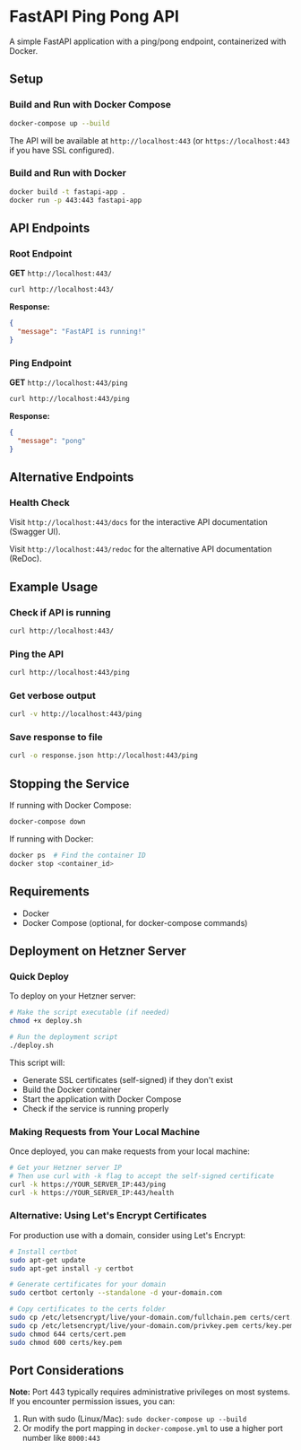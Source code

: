 # FastAPI Ping Pong API

A simple FastAPI application with a ping/pong endpoint, containerized with Docker.

## Setup

### Build and Run with Docker Compose

```bash
docker-compose up --build
```

The API will be available at `http://localhost:443` (or `https://localhost:443` if you have SSL configured).

### Build and Run with Docker

```bash
docker build -t fastapi-app .
docker run -p 443:443 fastapi-app
```

## API Endpoints

### Root Endpoint

**GET** `http://localhost:443/`

```bash
curl http://localhost:443/
```

**Response:**
```json
{
  "message": "FastAPI is running!"
}
```

### Ping Endpoint

**GET** `http://localhost:443/ping`

```bash
curl http://localhost:443/ping
```

**Response:**
```json
{
  "message": "pong"
}
```

## Alternative Endpoints

### Health Check

Visit `http://localhost:443/docs` for the interactive API documentation (Swagger UI).

Visit `http://localhost:443/redoc` for the alternative API documentation (ReDoc).

## Example Usage

### Check if API is running

```bash
curl http://localhost:443/
```

### Ping the API

```bash
curl http://localhost:443/ping
```

### Get verbose output

```bash
curl -v http://localhost:443/ping
```

### Save response to file

```bash
curl -o response.json http://localhost:443/ping
```

## Stopping the Service

If running with Docker Compose:

```bash
docker-compose down
```

If running with Docker:

```bash
docker ps  # Find the container ID
docker stop <container_id>
```

## Requirements

- Docker
- Docker Compose (optional, for docker-compose commands)

## Deployment on Hetzner Server

### Quick Deploy

To deploy on your Hetzner server:

```bash
# Make the script executable (if needed)
chmod +x deploy.sh

# Run the deployment script
./deploy.sh
```

This script will:
- Generate SSL certificates (self-signed) if they don't exist
- Build the Docker container
- Start the application with Docker Compose
- Check if the service is running properly

### Making Requests from Your Local Machine

Once deployed, you can make requests from your local machine:

```bash
# Get your Hetzner server IP
# Then use curl with -k flag to accept the self-signed certificate
curl -k https://YOUR_SERVER_IP:443/ping
curl -k https://YOUR_SERVER_IP:443/health
```

### Alternative: Using Let's Encrypt Certificates

For production use with a domain, consider using Let's Encrypt:

```bash
# Install certbot
sudo apt-get update
sudo apt-get install -y certbot

# Generate certificates for your domain
sudo certbot certonly --standalone -d your-domain.com

# Copy certificates to the certs folder
sudo cp /etc/letsencrypt/live/your-domain.com/fullchain.pem certs/cert.pem
sudo cp /etc/letsencrypt/live/your-domain.com/privkey.pem certs/key.pem
sudo chmod 644 certs/cert.pem
sudo chmod 600 certs/key.pem
```

## Port Considerations

**Note:** Port 443 typically requires administrative privileges on most systems. If you encounter permission issues, you can:

1. Run with sudo (Linux/Mac): `sudo docker-compose up --build`
2. Or modify the port mapping in `docker-compose.yml` to use a higher port number like `8000:443`
